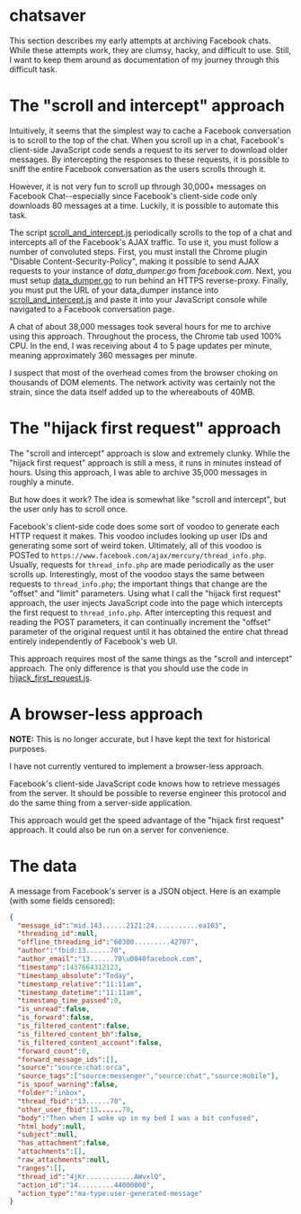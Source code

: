 # chatsaver

This section describes my early attempts at archiving Facebook chats. While these attempts work, they are clumsy, hacky, and difficult to use. Still, I want to keep them around as documentation of my journey through this difficult task.

# The "scroll and intercept" approach

Intuitively, it seems that the simplest way to cache a Facebook conversation is to scroll to the top of the chat. When you scroll up in a chat, Facebook's client-side JavaScript code sends a request to its server to download older messages. By intercepting the responses to these requests, it is possible to sniff the entire Facebook conversation as the users scrolls through it.

However, it is not very fun to scroll up through 30,000+ messages on Facebook Chat--especially since Facebook's client-side code only downloads 80 messages at a time. Luckily, it is possible to automate this task.

The script [scroll_and_intercept.js](scroll_and_intercept.js) periodically scrolls to the top of a chat and intercepts all of the Facebook's AJAX traffic. To use it, you must follow a number of convoluted steps. First, you must install the Chrome plugin "Disable Content-Security-Policy", making it possible to send AJAX requests to your instance of *data_dumper.go* from *facebook.com*. Next, you must setup [data_dumper.go](data_dumper.go) to run behind an HTTPS reverse-proxy. Finally, you must put the URL of your data_dumper instance into [scroll_and_intercept.js](scroll_and_intercept.js) and paste it into your JavaScript console while navigated to a Facebook conversation page.

A chat of about 38,000 messages took several hours for me to archive using this approach. Throughout the process, the Chrome tab used 100% CPU. In the end, I was receiving about 4 to 5 page updates per minute, meaning approximately 360 messages per minute.

I suspect that most of the overhead comes from the browser choking on thousands of DOM elements. The network activity was certainly not the strain, since the data itself added up to the whereabouts of 40MB.

# The "hijack first request" approach

The "scroll and intercept" approach is slow and extremely clunky. While the "hijack first request" approach is still a mess, it runs in minutes instead of hours. Using this approach, I was able to archive 35,000 messages in roughly a minute.

But how does it work? The idea is somewhat like "scroll and intercept", but the user only has to scroll once.

Facebook's client-side code does some sort of voodoo to generate each HTTP request it makes. This voodoo includes looking up user IDs and generating some sort of weird token. Ultimately, all of this voodoo is POSTed to `https://www.facebook.com/ajax/mercury/thread_info.php`. Usually, requests for `thread_info.php` are made periodically as the user scrolls up. Interestingly, most of the voodoo stays the same between requests to `thread_info.php`; the important things that change are the "offset" and "limit" parameters. Using what I call the "hijack first request" approach, the user injects JavaScript code into the page which intercepts the first request to `thread_info.php`. After intercepting this request and reading the POST parameters, it can continually increment the "offset" parameter of the original request until it has obtained the entire chat thread entirely independently of Facebook's web UI.

This approach requires most of the same things as the "scroll and intercept" approach. The only difference is that you should use the code in [hijack_first_request.js](hijack_first_request.js).

# A browser-less approach

**NOTE:** This is no longer accurate, but I have kept the text for historical purposes.

I have not currently ventured to implement a browser-less approach.

Facebook's client-side JavaScript code knows how to retrieve messages from the server. It should be possible to reverse engineer this protocol and do the same thing from a server-side application.

This approach would get the speed advantage of the "hijack first request" approach. It could also be run on a server for convenience.

# The data

A message from Facebook's server is a JSON object. Here is an example (with some fields censored):

```json
{
  "message_id":"mid.143......2121:24...........ea103",
  "threading_id":null,
  "offline_threading_id":"60300.........42707",
  "author":"fbid:13......70",
  "author_email":"13......70\u0040facebook.com",
  "timestamp":1437664312123,
  "timestamp_absolute":"Today",
  "timestamp_relative":"11:11am",
  "timestamp_datetime":"11:11am",
  "timestamp_time_passed":0,
  "is_unread":false,
  "is_forward":false,
  "is_filtered_content":false,
  "is_filtered_content_bh":false,
  "is_filtered_content_account":false,
  "forward_count":0,
  "forward_message_ids":[],
  "source":"source:chat:orca",
  "source_tags":["source:messenger","source:chat","source:mobile"],
  "is_spoof_warning":false,
  "folder":"inbox",
  "thread_fbid":"13......70",
  "other_user_fbid":13......70,
  "body":"Then when I woke up in my bed I was a bit confused",
  "html_body":null,
  "subject":null,
  "has_attachment":false,
  "attachments":[],
  "raw_attachments":null,
  "ranges":[],
  "thread_id":"4jKr............AWvxlQ",
  "action_id":"14.........44000000",
  "action_type":"ma-type:user-generated-message"
}
```
